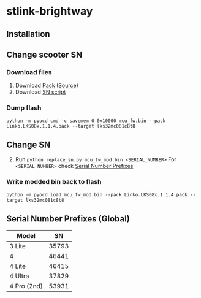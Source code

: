 # stlink-brightway

## Installation

## Change scooter SN

### Download files
1. Download [Pack](Linko.LKS08x.1.1.4.pack) ([Source](https://www.lksmcu.com/static/upload/file/20230113/Linko.LKS08x_v1.14.zip))
1. Download [SN script](replace_sn.py)

### Dump flash
`python -m pyocd cmd -c savemem 0 0x10000 mcu_fw.bin --pack Linko.LKS08x.1.1.4.pack --target lks32mc081c8t8`

## Change SN
2. Run `python replace_sn.py mcu_fw_mod.bin <SERIAL_NUMBER>`
For `<SERIAL_NUMBER>` check [Serial Number Prefixes](#serial-number-prefixes)

### Write modded bin back to flash
`python -m pyocd load mcu_fw_mod.bin --pack Linko.LKS08x.1.1.4.pack --target lks32mc081c8t8`

## Serial Number Prefixes (Global)
| Model | SN |
| --- | --- |
| 3 Lite | 35793 |
| 4 | 46441 |
| 4 Lite | 46415 |
| 4 Ultra | 37829 |
| 4 Pro (2nd) | 53931 |
